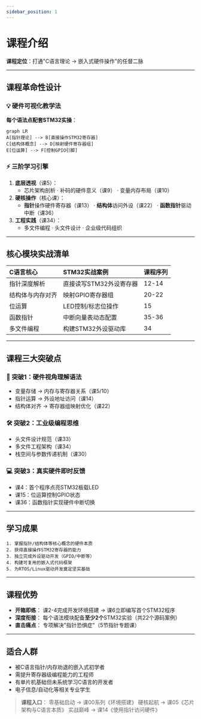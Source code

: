 ```yaml
---
sidebar_position: 1
---
```


# 课程介绍
**课程定位**：打通"C语言理论 → 嵌入式硬件操作"的任督二脉

------

## **课程革命性设计**

### 💡 **硬件可视化教学法**

**每个语法点配套STM32实操**：

 ```
graph LR
A[指针理论] --> B[直接操作STM32寄存器]
C[结构体概念] --> D[映射硬件寄存器组]
E[位运算] --> F[控制GPIO引脚]

 ```

### ⚡ **三阶学习引擎**

1. **底层透视**（课5）：
   - 芯片架构剖析 · 补码的硬件意义（课9） · 变量内存布局（课10）
2. **硬核操作**（核心课）：
   - **指针**操作硬件寄存器（课13） · **结构体**访问外设（课22） · **函数指针**驱动中断（课36）
3. **工程实践**（课34）：
   - 多文件编程 · 头文件设计 · 企业级代码组织

------

## **核心模块实战清单**

| **C语言核心**    | **STM32实战案例**       | **课程序列** |
| :--------------- | :---------------------- | :----------- |
| 指针深度解析     | 直接读写STM32外设寄存器 | 12-14        |
| 结构体与内存对齐 | 映射GPIO寄存器组        | 20-22        |
| 位运算           | LED控制/标志位操作      | 15           |
| 函数指针         | 中断向量表动态配置      | 35-36        |
| 多文件编程       | 构建STM32外设驱动库     | 34           |

------

## **课程三大突破点**

### 🔧 **突破1：硬件视角理解语法**

- 变量存储 → 内存与寄存器关系（课5/10）
- 指针运算 → 外设地址访问（课14）
- 结构体对齐 → 寄存器组映射优化（课22）

### 🛠️ **突破2：工业级编程思维**

- 头文件设计规范（课33）
- 多文件工程架构（课34）
- 栈空间与参数传递机制（课30）

### 💻 **突破3：真实硬件即时反馈**

- 课4：首个程序点亮STM32板载LED
- 课15：位运算控制GPIO状态
- 课36：函数指针实现硬件中断切换

------

## **学习成果**


```
1. 掌握指针/结构体等核心概念的硬件本质  
2. 获得直接操作STM32寄存器的能力  
3. 独立完成外设驱动开发（GPIO/中断等）  
4. 构建可复用的嵌入式代码框架  
5. 为RTOS/Linux驱动开发奠定坚实基础  
```

------

## **课程优势**

- **开箱即练**：
  课2-4完成开发环境搭建 → 课6立即编写首个STM32程序
- **深度衔接**：
  每个语法模块配备**至少2个**STM32实验（共22个源码案例）
- **直击痛点**：
  专项解决"指针恐惧症"（5节指针专题课）

------

## **适合人群**

- 被C语言指针/内存劝退的嵌入式初学者
- 需提升寄存器级编程能力的工程师
- 有单片机基础但未系统学习C语言的开发者
- 电子信息/自动化等相关专业学生

> **课程入口**：
> 零基础启动 → 课00系列《环境搭建》
> 硬核起航 → 课05《芯片架构与C语言本质》
> 实战巅峰 → 课14《使用指针访问硬件》

